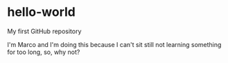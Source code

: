# hello-world
My first GitHub repository

I'm Marco and I'm doing this because I can't sit still not learning something for too long, so, why not?
